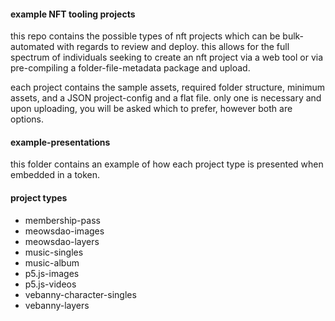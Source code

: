 #### example NFT tooling projects

this repo contains the possible types of nft projects which can be bulk-automated with regards to review and deploy. this allows for the full spectrum of individuals seeking to create an nft project via a web tool or via pre-compiling a folder-file-metadata package and upload.

each project contains the sample assets, required folder structure, minimum assets, and a JSON project-config and a flat file. only one is necessary and upon uploading, you will be asked which to prefer, however both are options.

#### example-presentations

this folder contains an example of how each project type is presented when embedded in a token.

#### project types

-   membership-pass
-   meowsdao-images
-   meowsdao-layers
-   music-singles
-   music-album
-   p5.js-images
-   p5.js-videos
-   vebanny-character-singles
-   vebanny-layers
